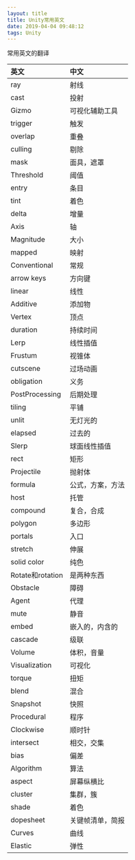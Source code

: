 ```yaml
---
layout: title
title: Unity常用英文
date: 2019-04-04 09:48:12
tags: Unity
---
```

常用英文的翻译

<!--more-->

| 英文  | 中文  |
| :------------ | :------------ |
| ray  | 射线  |
| cast  | 投射  |
| Gizmo  | 可视化辅助工具  |
| trigger  | 触发  |
| overlap  | 重叠  |
| culling  | 剔除  |
| mask  | 面具，遮罩  | 
| Threshold  | 阈值  |
| entry  | 条目  | 
| tint  | 着色  | 
| delta  | 增量  |
| Axis  | 轴  |
| Magnitude  | 大小  |
| mapped  | 映射  |
| Conventional  | 常规  |
| arrow keys  | 方向键  |
| linear  | 线性  |
| Additive  | 添加物  |
| Vertex  | 顶点  | 
| duration  | 持续时间  |
| Lerp  | 线性插值  |  
| Frustum  | 视锥体  |
| cutscene  | 过场动画  |  
| obligation  | 义务  |
| PostProcessing  | 后期处理  |   
| tiling  | 平铺  |     
| unlit  | 无灯光的  |   
| elapsed  | 过去的  |   
| Slerp  | 球面线性插值  |   
| rect  | 矩形  |     
| Projectile  | 抛射体  |  
| formula  | 公式，方案，方法  |   
| host  | 托管  |   
| compound  | 复合，合成  |     
| polygon  | 多边形  |   
| portals  | 入口  |   
| stretch  | 伸展  |  
| solid color  | 纯色  |   
| Rotate和rotation  | 是两种东西  |   
| Obstacle  | 障碍  |   
| Agent  | 代理  |   
| mute  | 静音  |   
| embed  | 嵌入的，内含的  |   
| cascade  | 级联  |  
| Volume  | 体积，音量  |   
| Visualization  | 可视化  |  
| torque | 扭矩  | 
| blend  | 混合  |   
| Snapshot  | 快照  |  
| Procedural  | 程序  |  
| Clockwise  | 顺时针  |   
| intersect  | 相交，交集  |  
| bias  | 偏差  |
| Algorithm  | 算法  |
| aspect  | 屏幕纵横比  |
| cluster  | 集群，簇  |
| shade  | 着色  |
| dopesheet  | 关键帧清单，简报  |
| Curves  | 曲线  |
| Elastic  | 弹性  |